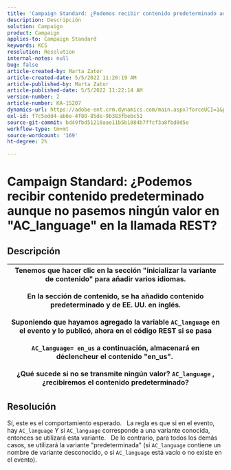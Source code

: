 ```yaml
---
title: 'Campaign Standard: ¿Podemos recibir contenido predeterminado aunque no pasemos ningún valor en "AC_language" en la llamada REST?'
description: Descripción
solution: Campaign
product: Campaign
applies-to: Campaign Standard
keywords: KCS
resolution: Resolution
internal-notes: null
bug: false
article-created-by: Marta Zator
article-created-date: 5/5/2022 11:20:19 AM
article-published-by: Marta Zator
article-published-date: 5/5/2022 11:22:14 AM
version-number: 2
article-number: KA-15207
dynamics-url: https://adobe-ent.crm.dynamics.com/main.aspx?forceUCI=1&pagetype=entityrecord&etn=knowledgearticle&id=64ef1f53-65cc-ec11-a7b5-6045bd00dbbc
exl-id: f7c5edd4-ab6e-4f80-85de-9b383fbebc51
source-git-commit: bd49fbd51210aae11b5b1084b7ffcf3a8fbd0d5e
workflow-type: tm+mt
source-wordcount: '169'
ht-degree: 2%

---
```


# Campaign Standard: ¿Podemos recibir contenido predeterminado aunque no pasemos ningún valor en &quot;AC_language&quot; en la llamada REST?

## Descripción



| Tenemos que hacer clic en la sección &quot;inicializar la variante de contenido&quot; para añadir varios idiomas.<br>   <br>  En la sección de contenido, se ha añadido contenido predeterminado y de EE. UU. en inglés.<br>   <br>  Suponiendo que hayamos agregado la variable `AC_language` en el evento y lo publicó, ahora en el código REST si se pasa<br><br>  `AC_language= en_us` a continuación, almacenará en déclencheur el contenido &quot;en_us&quot;. <br><br>  ¿Qué sucede si no se transmite ningún valor? `AC_language` , ¿recibiremos el contenido predeterminado? |
| --- |



## Resolución


Sí, este es el comportamiento esperado.
 
La regla es que si en el evento, hay `AC_language` Y si `AC_language` corresponde a una variante conocida, entonces se utilizará esta variante.
 
De lo contrario, para todos los demás casos, se utilizará la variante &quot;predeterminada&quot; (si `AC_language` contiene un nombre de variante desconocido, o si `AC_language` está vacío o no existe en el evento).

